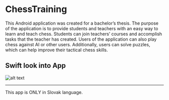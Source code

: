 # ChessTraining

This Android application was created for a bachelor’s thesis. The purpose of the application is to provide students and teachers with an easy way to learn and teach chess. Students can join teachers’ courses and accomplish tasks that the teacher has created. Users of the application can also play chess against AI or other users. Additionally, users can solve puzzles, which can help improve their tactical chess skills.

## Swift look into App

![alt text](https://i.ibb.co/JxVs26j/img.png)


---

This app is ONLY in Slovak language.
